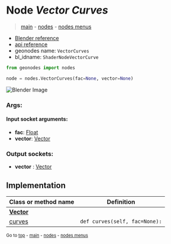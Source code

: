 # Node *Vector Curves*

> [main](../structure.md) - [nodes](nodes.md) - [nodes menus](nodes_menus.md)

- [Blender reference](https://docs.blender.org/manual/en/latest/modeling/geometry_nodes/vector/vector_curves.html)
- [api reference](https://docs.blender.org/api/current/bpy.types.ShaderNodeVectorCurve.html)
- geonodes name: `VectorCurves`
- bl_idname: `ShaderNodeVectorCurve`

```python
from geonodes import nodes

node = nodes.VectorCurves(fac=None, vector=None)
```

![Blender Image](https://docs.blender.org/manual/en/latest/_images/node-types_ShaderNodeVectorCurve.webp)

### Args:

#### Input socket arguments:

- **fac**: [Float](Float.md)
- **vector**: [Vector](Vector.md)

### Output sockets:

- **vector** : [Vector](Vector.md)

## Implementation

| Class or method name | Definition |
|----------------------|------------|
| **[Vector](Vector.md)** |
| [curves](Vector.md#curves) | `def curves(self, fac=None):` |

<sub>Go to [top](#node-Vector-Curves) - [main](../structure.md) - [nodes](nodes.md) - [nodes menus](nodes_menus.md)</sub>

